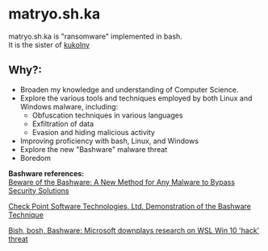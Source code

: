 # matryo.sh.ka
matryo.sh.ka is "ransomware" implemented in bash.  
It is the sister of [kukolny](https://github.com/wilsonfisk/kukolny)

## Why?:
  * Broaden my knowledge and understanding of Computer Science.
  * Explore the various tools and techniques employed by both Linux and Windows malware, including:
    * Obfuscation techniques in various languages
	* Exfiltration of data
	* Evasion and hiding malicious activity
  * Improving proficiency with bash, Linux, and Windows
  * Explore the new "Bashware" malware threat
  * Boredom

**Bashware references:**  
[Beware of the Bashware: A New Method for Any Malware to Bypass Security Solutions](https://blog.checkpoint.com/2017/09/11/beware-bashware-new-method-malware-bypass-security-solutions)

[Check Point Software Technologies, Ltd. Demonstration of the Bashware Technique](https://www.youtube.com/watch?v=fwEQFMbHIV8)

[Bish, bosh, Bashware: Microsoft downplays research on WSL Win 10 'hack' threat](https://www.theregister.co.uk/2017/09/12/microsoft_downplays_bashware_malware_threat/)
